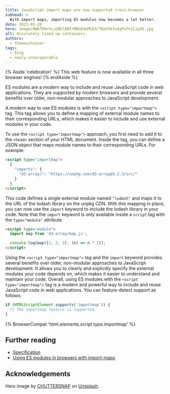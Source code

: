 ```yaml
---
title: JavaScript import maps are now supported cross-browser
subhead: >
  With import maps, importing ES modules now becomes a lot better.
date: 2023-03-28
hero: image/8WbTDNrhLsU0El80frMBGE4eMCD3/7WzXtb7u4gPnFnjLip2b.jpg
alt: Accurately lined up containers.
authors:
  - thomassteiner
tags:
  - blog
  - newly-interoperable
---
```


{% Aside 'celebration' %} This web feature is now available in all three browser engines!
{% endAside %}

ES modules are a modern way to include and reuse JavaScript code in web applications. They are
supported by modern browsers and provide several benefits over older, non-modular approaches to
JavaScript development.

A modern way to use ES modules is with the `<script type="importmap">` tag. This tag allows you to
define a mapping of external module names to their corresponding URLs, which makes it easier to
include and use external modules in your code.

To use the `<script type="importmap">` approach, you first need to add it to the `<head>` section of
your HTML document. Inside the tag, you can define a JSON object that maps module names to their
corresponding URLs. For example:

```html
<script type="importmap">
  {
    "imports": {
      "d3-array/": "https://unpkg.com/d3-array@3.2.3/src/"
    }
  }
</script>
```

This code defines a single external module named `"lodash"` and maps it to the URL of the lodash
library on the unpkg CDN. With this mapping in place, you can now use the `import` keyword to
include the lodash library in your code. Note that the `import` keyword is only available inside a
`script` tag with the `type="module"` attribute.

```html
<script type="module">
  import map from 'd3-array/map.js';

  console.log(map([1, 2, 3], (n) => n * 2));
</script>
```

Using the `<script type="importmap">` tag and the `import` keyword provides several benefits over
older, non-modular approaches to JavaScript development. It allows you to clearly and explicitly
specify the external modules your code depends on, which makes it easier to understand and maintain
your code. Overall, using ES modules with the `<script type="importmap">` tag is a modern and
powerful way to include and reuse JavaScript code in web applications. You can feature-detect
support as follows:

```js
if (HTMLScriptElement.supports('importmap')) {
  // The importmap feature is supported.
}
```

{% BrowserCompat 'html.elements.script.type.importmap' %}

## Further reading

- [Specification](https://wicg.github.io/import-maps/)
- [Using ES modules in browsers with import-maps](https://blog.logrocket.com/es-modules-in-browsers-with-import-maps/)

## Acknowledgements

Hero image by [CHUTTERSNAP](https://unsplash.com/@chuttersnap) on
[Unsplash](https://unsplash.com/photos/fN603qcEA7g).
